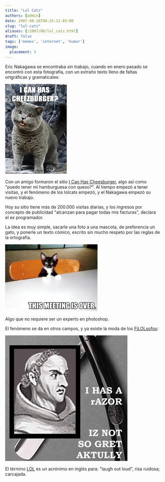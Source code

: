 ```yaml
---
title: "Lol Catz"
authors: [admin]
date: 2007-08-26T08:25:11-03:00
slug: "lol-cats"
aliases: [/2007/08/lol_catz.html]
draft: false
tags: ['memes', 'internet', 'humor']
image:
  placement: 3
---
```


Eric Nakagawa se encontraba sin trabajo, cuando en enero pasado se
encontró con esta fotografía, con un extraño texto lleno de faltas
ortgráficas y gramaticales:

![lolcat1.gif](lolcat1.gif)

Con un amigo formaron el sitio [I Can Has Cheesburger](http://replay.web.archive.org/20071017000912/http://icanhascheezburger.com/),
algo así como "puedo tener mi hamburguesa con queso?". Al tiempo
empezó a tener visitas, y el fenómeno de los lolcats empezó, y el
Nakagawa empezó su nuevo trabajo.

Hoy su sitio tiene más de 200.000 visitas diarias, y los ingresos por
concepto de publicidad "alcanzan para pagar todas mis facturas",
declara el ex programador.

La idea es muy simple, sacarle una foto a una mascota, de preferencia un
gato, y ponerle un texto cómico, escrito sin mucho respeto por las
reglas de la ortografía.

![](lolcat2-thumb-300x217.jpg)

Algo que no requiere ser un experto en photoshop.

El fenómeno se da en otros campos, y ya existe la moda de
los [FiLOLsofos](http://replay.web.archive.org/20071017000912/http://www.flickr.com/groups/philolsophers/pool/):

![okham.jpg](okham.jpg)

El término [LOL](https://es.wikipedia.org/wiki/Lol)
es un acrónimo en inglés para: "laugh out loud", risa ruidosa;
carcajada.
